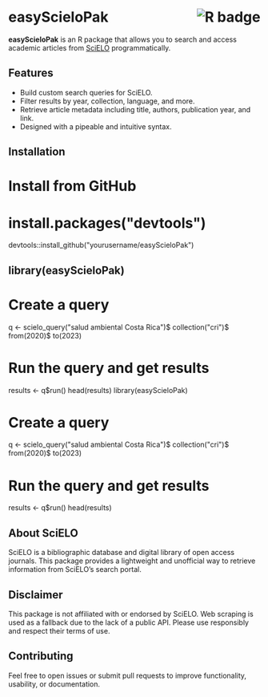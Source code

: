 # easyScieloPak <img src="https://img.shields.io/badge/R-package-blue.svg" alt="R badge" align="right"/>

**easyScieloPak** is an R package that allows you to search and access academic articles from [SciELO](https://scielo.org) programmatically.

## Features

- Build custom search queries for SciELO.
- Filter results by year, collection, language, and more.
- Retrieve article metadata including title, authors, publication year, and link.
- Designed with a pipeable and intuitive syntax.

## Installation

# Install from GitHub
# install.packages("devtools")
devtools::install_github("yourusername/easyScieloPak")

## library(easyScieloPak)

# Create a query
q <- scielo_query("salud ambiental Costa Rica")$
  collection("cri")$
  from(2020)$
  to(2023)

# Run the query and get results
results <- q$run()
head(results)
library(easyScieloPak)

# Create a query
q <- scielo_query("salud ambiental Costa Rica")$
  collection("cri")$
  from(2020)$
  to(2023)

# Run the query and get results
results <- q$run()
head(results)


## About SciELO
SciELO is a bibliographic database and digital library of open access journals. This package provides a lightweight and unofficial way to retrieve information from SciELO’s search portal.

## Disclaimer
This package is not affiliated with or endorsed by SciELO. Web scraping is used as a fallback due to the lack of a public API. Please use responsibly and respect their terms of use.

## Contributing
Feel free to open issues or submit pull requests to improve functionality, usability, or documentation.

